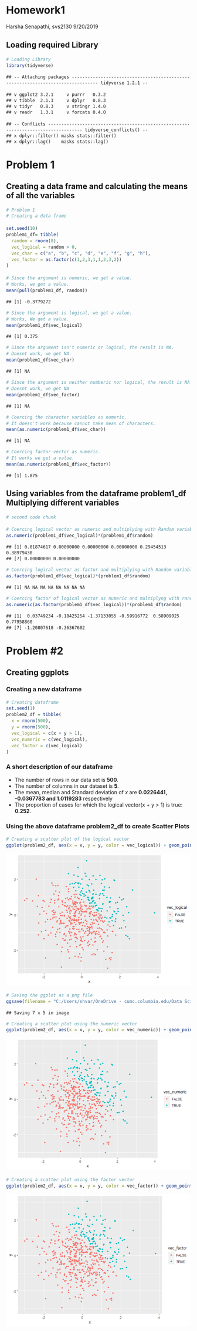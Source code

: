 Homework1
================
Harsha Senapathi, svs2130
9/20/2019

## Loading required Library

``` r
# Loading Library
library(tidyverse)
```

    ## -- Attaching packages -------------------------------------------------------------------------------- tidyverse 1.2.1 --

    ## v ggplot2 3.2.1     v purrr   0.3.2
    ## v tibble  2.1.3     v dplyr   0.8.3
    ## v tidyr   0.8.3     v stringr 1.4.0
    ## v readr   1.3.1     v forcats 0.4.0

    ## -- Conflicts ----------------------------------------------------------------------------------- tidyverse_conflicts() --
    ## x dplyr::filter() masks stats::filter()
    ## x dplyr::lag()    masks stats::lag()

# Problem 1

## Creating a data frame and calculating the means of all the variables

``` r
# Problem 1
# Creating a data frame

set.seed(10)
problem1_df= tibble(
  random = rnorm(8),
  vec_logical = random > 0,
  vec_char = c("a", "b", "c", "d", "e", "f", "g", "h"),
  vec_factor = as.factor(c(1,2,3,1,1,2,3,2))
)

# Since the argument is numeric, we get a value.
# Works, we get a value.
mean(pull(problem1_df, random)) 
```

    ## [1] -0.3779272

``` r
# Since the argument is logical, we get a value.
# Works, We get a value.
mean(problem1_df$vec_logical)
```

    ## [1] 0.375

``` r
# Since the argument isn't numeric or logical, the result is NA.
# Doesnt work, we get NA.
mean(problem1_df$vec_char)
```

    ## [1] NA

``` r
# Since the argument is neither numberic nor logical, the result is NA
# Doesnt work, we get NA
mean(problem1_df$vec_factor) 
```

    ## [1] NA

``` r
# Coercing the character variables as numeric.
# It doesn't work because cannot take mean of characters.
mean(as.numeric(problem1_df$vec_char))
```

    ## [1] NA

``` r
# Coercing factor vector as numeric.
# It works we get a value.
mean(as.numeric(problem1_df$vec_factor))
```

    ## [1] 1.875

## Using variables from the dataframe **problem1\_df** Multiplying different variables

``` r
# second code chunk

# Coercing logical vector as numeric and multiplying with Random variable
as.numeric(problem1_df$vec_logical)*(problem1_df$random)
```

    ## [1] 0.01874617 0.00000000 0.00000000 0.00000000 0.29454513 0.38979430
    ## [7] 0.00000000 0.00000000

``` r
# Coercing logical vector as factor and multiplying with Random variable
as.factor(problem1_df$vec_logical)*(problem1_df$random)
```

    ## [1] NA NA NA NA NA NA NA NA

``` r
# Coercing factor of logical vector as numeric and multiplyng with random
as.numeric(as.factor(problem1_df$vec_logical))*(problem1_df$random)
```

    ## [1]  0.03749234 -0.18425254 -1.37133055 -0.59916772  0.58909025  0.77958860
    ## [7] -1.20807618 -0.36367602

# Problem \#2

## Creating ggplots

### Creating a new dataframe

``` r
# Creating dataframe
set.seed(1)
problem2_df = tibble(
  x = rnorm(500),
  y = rnorm(500),
  vec_logical = c(x + y > 1),
  vec_numeric = c(vec_logical),
  vec_factor = c(vec_logical)
)
```

### A short description of our dataframe

  - The number of rows in our data set is **500**.
  - The number of columns in our dataset is **5**.
  - The mean, median and Standard deviation of *x* are **0.0226441,
    -0.0367783 and 1.0119283** respectively
  - The proportion of cases for which the logical vector(x + y \> 1) is
    true: **0.252**.

### Using the above dataframe **problem2\_df** to create Scatter Plots

``` r
# Creating a scatter plot of the logical vector
ggplot(problem2_df, aes(x = x, y = y, color = vec_logical)) + geom_point()
```

![](09202019_hw1_files/figure-gfm/scatter_plot-1.png)<!-- -->

``` r
# Saving the ggplot as a png file
ggsave(filename = "C:/Users/shvar/OneDrive - cumc.columbia.edu/Data Science/P8105_HW/problem2_df_color_logical_ggplot.png")
```

    ## Saving 7 x 5 in image

``` r
# Creating a scatter plot using the numeric vector
ggplot(problem2_df, aes(x = x, y = y, color = vec_numeric)) + geom_point()
```

![](09202019_hw1_files/figure-gfm/scatter_plot-2.png)<!-- -->

``` r
# Creating a scatter plot using the factor vector
ggplot(problem2_df, aes(x = x, y = y, color = vec_factor)) + geom_point()
```

![](09202019_hw1_files/figure-gfm/scatter_plot-3.png)<!-- -->
